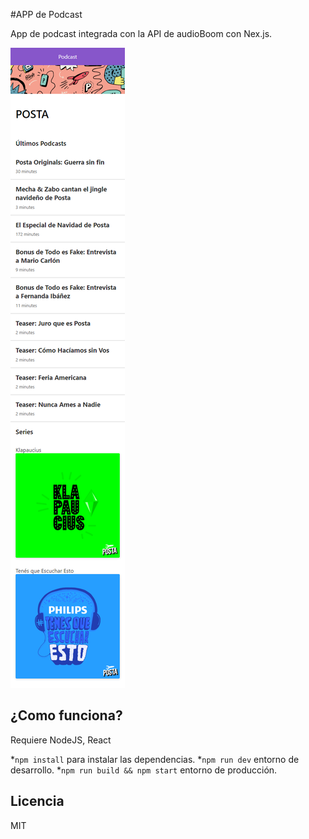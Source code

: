 #APP de Podcast

App de podcast integrada con la API de audioBoom con Nex.js.

![Captura](./screenshot.png)

## ¿Como funciona?

Requiere NodeJS, React

*`npm install` para instalar las dependencias.
*`npm run dev` entorno de desarrollo.
*`npm run build && npm start` entorno de producción.

## Licencia

MIT